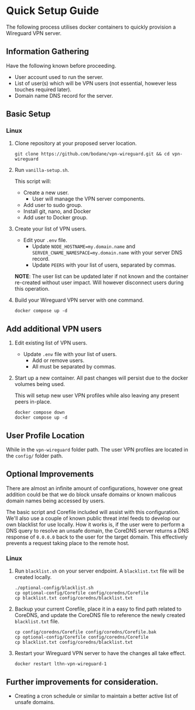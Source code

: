 # Quick Setup Guide

The following process utilises docker containers to quickly provision a Wireguard VPN server.

## Information Gathering

Have the following known before proceeding.

- User account used to run the server.
- List of user(s) which will be VPN users (not essential, however less touches required later).
- Domain name DNS record for the server.

## Basic Setup

### Linux

1. Clone repository at your proposed server location.

    ```
    git clone https://github.com/bodane/vpn-wireguard.git && cd vpn-wireguard
    ```

1. Run `vanilla-setup.sh`.

   This script will:

   - Create a new user.
     - User will manage the VPN server components.
   - Add user to sudo group.
   - Install git, nano, and Docker
   - Add user to Docker group.

1. Create your list of VPN users.

   - Edit your `.env` file.
     - Update `NODE_HOSTNAME=my.domain.name` and `SERVER_CNAME_NAMESPACE=my.domain.name` with your server DNS record.
     - Update `PEERS` with your list of users, separated by commas.

   **NOTE**: The user list can be updated later if not known and the container re-created without user impact. Will however disconnect users during this operation.

1. Build your Wireguard VPN server with one command.

   ```
   docker compose up -d
   ```

## Add additional VPN users

1. Edit existing list of VPN users.

     - Update `.env` file with your list of users.
       - Add or remove users.
       - All must be separated by commas.

1. Start up a new container. All past changes will persist due to the docker volumes being used.

    This will setup new user VPN profiles while also leaving any present peers in-place.

   ```
   docker compose down
   docker compose up -d
   ```

## User Profile Location

While in the `vpn-wireguard` folder path. The user VPN profiles are located in the `config/` folder path.

## Optional Improvements

There are almost an infinite amount of configurations, however one great addition could be that we do block unsafe domains or known malicous domain names being accessed by users.

The basic script and Corefile included will assist with this configuration. We'll also use a couple of known public threat intel feeds to develop our own blacklist for use locally. How it works is, if the user were to perform a DNS query to resolve an unsafe domain, the CoreDNS server returns a DNS response of `0.0.0.0` back to the user for the target domain. This effectively prevents a request taking place to the remote host.

### Linux

1. Run `blacklist.sh` on your server endpoint. A `blacklist.txt` file will be created locally.

    ```
    ./optional-config/blacklist.sh
    cp optional-config/Corefile config/coredns/Corefile
    cp blacklist.txt config/coredns/blacklist.txt

    ```

1. Backup your current Corefile, place it in a easy to find path related to CoreDNS, and update the CoreDNS file to reference the newly created `blacklist.txt` file.

    ```
    cp config/coredns/Corefile config/coredns/Corefile.bak
    cp optional-config/Corefile config/coredns/Corefile
    cp blacklist.txt config/coredns/blacklist.txt

    ```

1. Restart your Wireguard VPN server to have the changes all take effect.

   ```
   docker restart lthn-vpn-wireguard-1
   ```

## Further improvements for consideration.

- Creating a cron schedule or similar to maintain a better active list of unsafe domains.


